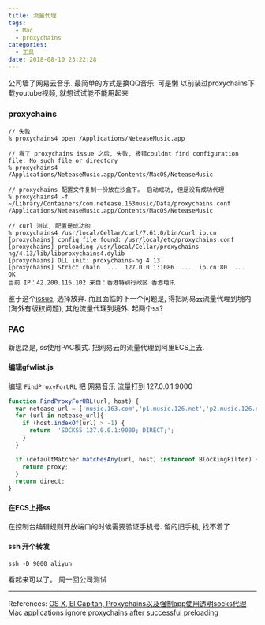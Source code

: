 ```yaml
---
title: 流量代理
tags:
  - Mac
  - proxychains
categories:
  - 工具
date: 2018-08-10 23:22:28
---
```


公司墙了网易云音乐. 最简单的方式是换QQ音乐. 可是懒
以前装过proxychains下载youtube视频, 就想试试能不能用起来

<!-- more -->

### proxychains

```shell
// 失败
% proxychains4 open /Applications/NeteaseMusic.app

// 看了 proxychains issue 之后, 失败, 报错couldnt find configuration file: No such file or directory
% proxychains4 /Applications/NeteaseMusic.app/Contents/MacOS/NeteaseMusic

// proxychains 配置文件复制一份放在沙盒下。 启动成功, 但是没有成功代理
% proxychains4 -f ~/Library/Containers/com.netease.163music/Data/proxychains.conf /Applications/NeteaseMusic.app/Contents/MacOS/NeteaseMusic

// curl 测试, 配置是成功的
% proxychains4 /usr/local/Cellar/curl/7.61.0/bin/curl ip.cn
[proxychains] config file found: /usr/local/etc/proxychains.conf
[proxychains] preloading /usr/local/Cellar/proxychains-ng/4.13/lib/libproxychains4.dylib
[proxychains] DLL init: proxychains-ng 4.13
[proxychains] Strict chain  ...  127.0.0.1:1086  ...  ip.cn:80  ...  OK
当前 IP：42.200.116.102 来自：香港特别行政区 香港电讯
```

鉴于这个[issue](https://github.com/rofl0r/proxychains-ng/issues/181), 选择放弃.
而且面临的下一个问题是, 得把网易云流量代理到境内(海外有版权问题), 其他流量代理到境外. 起两个ss?

### PAC

新思路是, ss使用PAC模式. 把网易云的流量代理到阿里ECS上去.

#### 编辑gfwlist.js

编辑 `FindProxyForURL`
把 网易音乐 流量打到 127.0.0.1:9000

```javascript
function FindProxyForURL(url, host) {
  var netease_url = ['music.163.com','p1.music.126.net','p2.music.126.net','p3.music.126.net', 'p4.music.126.net']
  for (url in netease_url){
    if (host.indexOf(url) > -1) {
      return  'SOCKS5 127.0.0.1:9000; DIRECT;';
    }
  }

  if (defaultMatcher.matchesAny(url, host) instanceof BlockingFilter) {
    return proxy;
  }
  return direct;
}
```

#### 在ECS上搭ss

在控制台编辑规则开放端口的时候需要验证手机号. 留的旧手机, 找不着了

#### ssh 开个转发

```
ssh -D 9000 aliyun
```
看起来可以了。 周一回公司测试

-------
References:
[OS X, El Capitan, Proxychains以及强制app使用透明socks代理](https://zhuanlan.zhihu.com/p/20284019)
[Mac applications ignore proxychains after successful preloading](https://github.com/rofl0r/proxychains-ng/issues/181)